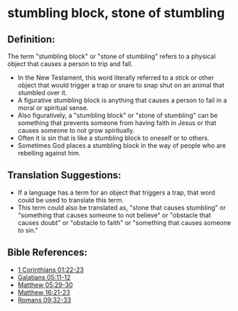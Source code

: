 # stumbling block, stone of stumbling #

## Definition: ##

The term "stumbling block" or "stone of stumbling" refers to a physical object that causes a person to trip and fall.

* In the New Testament, this word literally referred to a stick or other object that would trigger a trap or snare to snap shut on an animal that stumbled over it.
* A figurative stumbling block is anything that causes a person to fail in a moral or spiritual sense.
* Also figuratively, a "stumbling block" or "stone of stumbling" can be something that prevents someone from having faith in Jesus or that causes someone to not grow spiritually.
* Often it is sin that is like a stumbling block to oneself or to others.
* Sometimes God places a stumbling block in the way of people who are rebelling against him.

## Translation Suggestions: ##

* If a language has a term for an object that triggers a trap, that word could be used to translate this term.
* This term could also be translated as, "stone that causes stumbling" or "something that causes someone to not believe" or "obstacle that causes doubt" or "obstacle to faith" or "something that causes someone to sin."



## Bible References: ##

* [1 Corinthians 01:22-23](en/tn/1co/help/01/22)
* [Galatians 05:11-12](en/tn/gal/help/05/11)
* [Matthew 05:29-30](en/tn/mat/help/05/29)
* [Matthew 16:21-23](en/tn/mat/help/16/21)
* [Romans 09:32-33](en/tn/rom/help/09/32)
